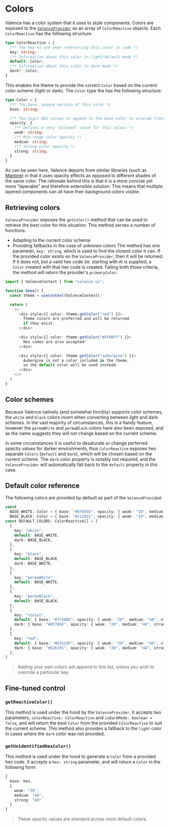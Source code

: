 # Colors
Valence has a color system that it uses to style components. Colors are exposed to the [`ValenceProvider`](valence-provider.md) as an array of `ColorReactive` objects. Each `ColorReactive` has the following structure:
```ts
type ColorReactive = {
  /** The key to use when referencing this color in code */
  key: string;
  /** Information about this color in light/default mode */
  default: Color;
  /** Information about this color in dark mode */
  dark?: Color;
}
```

This enables the theme to provide the correct `Color` based on the current color scheme (light or dark). The `Color` type the has the following structure:

```ts
type Color = {
  /** The base, opaque version of this color */
  base: string;

  /** Two-digit HEX values to append to the base color to provide transparency effects */
  opacity: {
    /** Defines a very "diluted" value for this colour */
    weak: string;
    /** Mid-range color opacity */
    medium: string;
    /** Strong color opacity */
    strong: string;
  }
}
```
As can be seen here, Valence departs from similar libraries (such as [Mantine](https://mantine.dev/theming/colors/)) in that it uses opacity effects as opposed to different shades of the same color. The rationale behind this is that it is a more concise yet more "layerable" and therefore extensible solution. This means that multiple layered components can all have their background colors visible.


## Retrieving colors
`ValenceProvider` exposes the `getColor()` method that can be used to retrieve the best color for this situation. This method serves a number of functions:
- Adapting to the current color scheme
- Providing fallbacks in the case of unknown colors
The method has one parameter, `key: string`, which is used to find the closest color it can. If the provided color exists on the `ValenceProvider`, then it will be returned. If it does not, but a valid hex code (ie. starting with `#`) is supplied, a `Color` created with that hex code is created. Failing both those criteria, the method will return the provider's `primaryColor`.


```ts
import { ValenceContext } from "valence-ui";

function Demo() { 
  const theme = useContext(ValenceContext);

  return (
    <>
      <div style={{ color: theme.getColor("red") }}>
        Theme colors are preferred and will be returned
        if they exist.
      </div>

      <div style={{ color: theme.getColor("#FF00FF") }}>
        Hex codes are also accepted!
      </div>

      <div style={{ color: theme.getColor("aubergine") }}>
        Aubergine is not a color included in the theme, 
        so the default color will be used instead.
      </div>
    </>
  )
}
```


## Color schemes
Because Valence natively (and somewhat forcibly) supports color schemes, the `white` and `black` colors invert when converting between light and dark schemes. In the vast majority of circumstances, this is a handy feature, however the `permaWhite` and `permaBlack` colors have also been exposed, and as the name suggests they will not change based on the current scheme.

In some circumstances it is useful to desaturate or change perferred opacity values for darker environments, thus `ColorReactive` exposes two separate `Colors` (`default` and `dark`), which will be chosen based on the current scheme. The `dark` color property is notably not required, and the `ValenceProvider` will automatically fall back to the `default` property in this case.


## Default color reference
The following colors are provided by default as part of the `ValenceProvided`:
```ts
const
  BASE_WHITE: Color = { base: "#EFEEEE", opacity: { weak: "19", medium: "2A", strong: "A0" } },
  BASE_BLACK: Color = { base: "#11181C", opacity: { weak: "19", medium: "30", strong: "5A" } };
const DEFAULT_COLORS: ColorReactive[] = [
  {
    key: "white",
    default: BASE_WHITE,
    dark: BASE_BLACK,
  },
  {
    key: "black",
    default: BASE_BLACK,
    dark: BASE_WHITE,
  },
  {
    key: "permaWhite",
    default: BASE_WHITE,
  },
  {
    key: "permaBlack",
    default: BASE_BLACK,
  },
  {
    key: "violet",
    default: { base: "#7C5DDE", opacity: { weak: "20", medium: "4A", strong: "A0" } },
    dark: { base: "#8F76DE", opacity: { weak: "20", medium: "4A", strong: "A0" } }
  },
  {
    key: "red",
    default: { base: "#E5524F", opacity: { weak: "20", medium: "4A", strong: "A0" } },
    dark: { base: "#E26765", opacity: { weak: "20", medium: "4A", strong: "A0" } }
  },
]
```
> Adding your own colors will append to this list, unless you wish to override a particular key.


## Fine-tuned control
### `getReactiveColor()`
This method is used under the hood by the `ValenceProvider`. It accepts two parameters, `colorReactive: ColorReactive` and `isDarkMode: boolean = false`, and will return the best `Color` from the provided `ColorReactive` to suit the current scheme. This method also provides a fallback to the `light` color in cases where the `dark` color was not provided.

### `getUnidentifiedHexColor()`
This method is used under the hood to generate a `Color` from a provided hex code. It accepts a `hex: string` parameter, and will return a `Color` in the following form:
```ts
{
  base: hex,
  {
    weak: "20",
    medium: "4A",
    strong: "A0"
  }
}
```
> These opacity values are standard across most default colors.